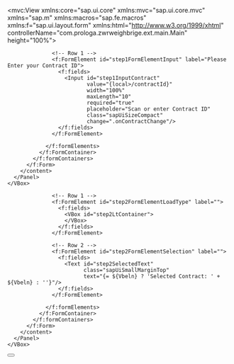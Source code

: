 <mvc:View xmlns:core="sap.ui.core" xmlns:mvc="sap.ui.core.mvc" xmlns="sap.m" xmlns:macros="sap.fe.macros" xmlns:f="sap.ui.layout.form"
xmlns:html="http://www.w3.org/1999/xhtml" controllerName="com.prologa.zwrweighbrige.ext.main.Main"
height="100%">
<Page id="Main" class="myApp" >
<content>
<Wizard id="weighingWizard" complete="onWizardComplete" showNextButton="false">
 <!-- STEP 1: Identification -->
<WizardStep id="step1" title="Identification" validated="true" icon="sap-icon://business-card" >
  <HBox id="step1HBoxOuter" width="100%" justifyContent="Center">
    <VBox id="step1Rail" width="36rem">
      <Panel id="step1Panel" class="stepPanel" expandable="false">
        <content>
          <f:Form id="step1Form" editable="true">
            <f:layout>
              <f:ResponsiveGridLayout
                id="step1FormLayout"
                labelSpanXL="3" labelSpanL="3" labelSpanM="3" labelSpanS="12"
                adjustLabelSpan="false"/>
            </f:layout>
            <f:formContainers>
              <f:FormContainer id="step1FormContainer">
                <f:formElements>

                  <!-- Row 1 -->
                  <f:FormElement id="step1FormElementInput" label="Please Enter your Contract ID">
                    <f:fields>
                      <Input id="step1InputContract"
                             value="{local>/contractId}"
                             width="100%"
                             maxLength="10"
                             required="true"
                             placeholder="Scan or enter Contract ID"
                             class="sapUiSizeCompact"
                             change=".onContractChange"/>
                    </f:fields>
                  </f:FormElement>

                </f:formElements>
              </f:FormContainer>
            </f:formContainers>
          </f:Form>
        </content>
      </Panel>
    </VBox>
  </HBox>
</WizardStep>

<!-- STEP 2: Choose Load Type -->
<WizardStep id="step2" title="Choose Load Type" validated="false" icon="sap-icon://sap-box">
  <HBox id="step2HBoxOuter" width="100%" justifyContent="Center">
    <VBox id="step2Rail" width="36rem">
      <Panel id="step2Panel" class="stepPanel" expandable="false">
        <content>
          <f:Form id="step2Form" editable="true">
            <f:layout>
              <f:ResponsiveGridLayout
                id="step2FormLayout"
                labelSpanXL="3" labelSpanL="3" labelSpanM="3" labelSpanS="12"
                adjustLabelSpan="false"/>
            </f:layout>
            <f:formContainers>
              <f:FormContainer id="step2FormContainer">
                <f:formElements>

                  <!-- Row 1 -->
                  <f:FormElement id="step2FormElementLoadType" label="">
                    <f:fields>
                      <VBox id="step2LtContainer">
                      </VBox>
                    </f:fields>
                  </f:FormElement>

                  <!-- Row 2 -->
                  <f:FormElement id="step2FormElementSelection" label="">
                    <f:fields>
                      <Text id="step2SelectedText"
                            class="sapUiSmallMarginTop"
                            text="{= ${Vbeln} ? 'Selected Contract: ' + ${Vbeln} : ''}"/>
                    </f:fields>
                  </f:FormElement>

                </f:formElements>
              </f:FormContainer>
            </f:formContainers>
          </f:Form>
        </content>
      </Panel>
    </VBox>
  </HBox>
</WizardStep>
<WizardStep id="step3" title="Weighing" validated="false" icon="sap-icon://compare-2">
  <HBox id="step3HBoxOuter" width="100%" justifyContent="Center">
    <VBox id="step3Rail" width="36rem">
      <Panel id="step3Panel" class="stepPanel" expandable="false">
        <content>
          <f:Form id="step3Form" editable="true">
            <f:layout>
              <f:ResponsiveGridLayout
                id="step3FormLayout"
                labelSpanXL="3" labelSpanL="3" labelSpanM="3" labelSpanS="12"
                adjustLabelSpan="false"/>
            </f:layout>
            <f:formContainers>
              <f:FormContainer id="step3FormContainer">
                <f:formElements>
                  <!-- Row 1 -->
                  <f:FormElement id="step3FormElementInstruction" label="">
                    <f:fields>
                      <Text id="step3TextInstruction" text="Please make sure to place the vehicle correctly." class="sapUiSmallMarginTop"/>
                    </f:fields>
                  </f:FormElement>
                  <!-- Row 2 -->
                  <f:FormElement id="step3FormElementWeight" label="">
                  <f:fields>
                    <HBox id="step3HBoxWeight" width="100%" justifyContent="Start" class="bigWeightContainer">
                    <Text
                      id="step3TextWeight"
                      text="{local>/mainWeight}"
                      textAlign="Center"
                      wrapping="true"
                      class="bigWeightNumber"/>
                  </HBox>
                  </f:fields>
                </f:FormElement>
                  <!-- Row 3 -->
                  <f:FormElement id="step3FormElementConfirm" label="">
                    <f:fields>
                      <HBox id="step3HBoxConfirm" width="100%" justifyContent="Start" class="sapUiMediumMarginTop">
                        <Button id="step3BtnConfirm" width="8rem" text="CONFIRM"  press="onConfirmStep3" class="sapUiLargeText largeWeighButton" visible="false"/>
                      </HBox>
                    </f:fields>
                  </f:FormElement>
                </f:formElements>
              </f:FormContainer>
            </f:formContainers>
          </f:Form>
        </content>
      </Panel>
    </VBox>
  </HBox>
</WizardStep>
</Wizard>
</content>
</Page>
</mvc:View>
